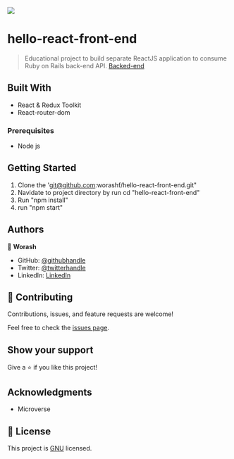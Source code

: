 ![](https://img.shields.io/badge/Microverse-blueviolet)

# hello-react-front-end

> Educational project to build separate ReactJS application to consume Ruby on Rails back-end API.
> [Backed-end](https://github.com/worashf/hello-rails-back-end)

## Built With

- React & Redux Toolkit
- React-router-dom

### Prerequisites

- Node js

## Getting Started

1.  Clone the 'git@github.com:worashf/hello-react-front-end.git"
2.  Navidate to project directory by run cd "hello-react-front-end"
3.  Run "npm install"
4.  run "npm start"

## Authors

👤 **Worash**

- GitHub: [@githubhandle](https://github.com/worashf)
- Twitter: [@twitterhandle](https://twitter.com/WorashAboche)
- LinkedIn: [LinkedIn](https://www.linkedin.com/in/worash-abocherugn-a02219154/)

## 🤝 Contributing

Contributions, issues, and feature requests are welcome!

Feel free to check the [issues page](../../issues/).

## Show your support

Give a ⭐️ if you like this project!

## Acknowledgments

- Microverse

## 📝 License

This project is [GNU](./LICENSE) licensed.

